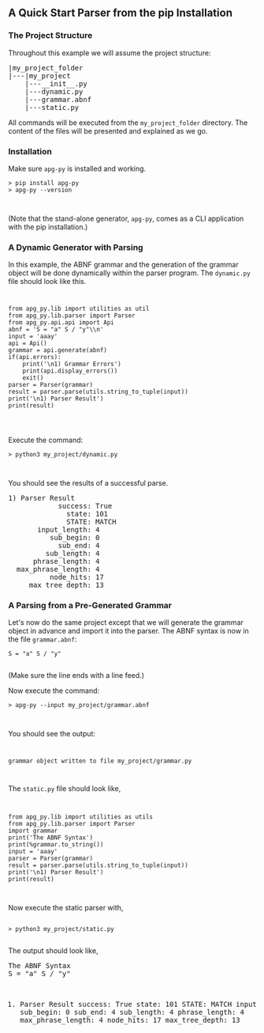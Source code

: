 ## A Quick Start Parser from the pip Installation

### The Project Structure

<p>
    Throughout this example we will assume the project structure:
<pre>
|my_project_folder
|---|my_project
    |---__init__.py
    |---dynamic.py
    |---grammar.abnf
    |---static.py
</pre>
All commands will be executed from the <code>my_project_folder</code> directory.
The content of the files will be presented and explained as we go.
</p>

### Installation

<p>
    Make sure <code>apg-py</code> is installed and working.
<code>
<pre>
> pip install apg-py
> apg-py --version
</pre>
</code>

(Note that the stand-alone generator, `apg-py`, comes as a CLI application with the pip installation.)

</p>

### A Dynamic Generator with Parsing

In this example, the ABNF grammar and the generation of the grammar object
will be done dynamically within the parser program.
The <code>dynamic.py</code> file should look like this.
<code>

<pre>
from apg_py.lib import utilities as util
from apg_py.lib.parser import Parser
from apg_py.api.api import Api
abnf = 'S = "a" S / "y"\\n'
input = 'aaay'
api = Api()
grammar = api.generate(abnf)
if(api.errors):
    print('\n1) Grammar Errors')
    print(api.display_errors())
    exit()
parser = Parser(grammar)
result = parser.parse(utils.string_to_tuple(input))
print('\n1) Parser Result')
print(result)
</pre>
</code>
</p>
<p>
    Execute the command:

<code>
<pre>
> python3 my_project/dynamic.py
</pre>
</code>

You should see the results of a successful parse.

<pre>
1) Parser Result
            success: True
              state: 101
              STATE: MATCH
       input_length: 4
          sub_begin: 0
            sub_end: 4
         sub_length: 4
      phrase_length: 4
  max_phrase_length: 4
          node_hits: 17
     max_tree_depth: 13
</pre>
</p>

### A Parsing from a Pre-Generated Grammar

<p>
    Let's now do the same project except that we will generate the grammar
    object in advance and import it into the parser.
The ABNF syntax is now in the file <code>grammar.abnf</code>:
<code>
<pre>
S = "a" S / "y"
</pre>
</code>
(Make sure the line ends with a line feed.)
</p>
<p>
    Now execute the command:

<code>
<pre>
> apg-py --input my_project/grammar.abnf
</pre>
</code>

You should see the output:

<code>
<pre>
grammar object written to file my_project/grammar.py
</pre>
</code>
</p>
<p>
    The <code>static.py</code> file should look like,<br>
 
 <code>
 <pre>
from apg_py.lib import utilities as utils
from apg_py.lib.parser import Parser
import grammar
print('The ABNF Syntax')
print(%grammar.to_string())
input = 'aaay'
parser = Parser(grammar)
result = parser.parse(utils.string_to_tuple(input))
print('\n1) Parser Result')
print(result)
</pre>
</code>
</p>
<p>
    Now execute the static parser with,<br>
<code>
<pre>
> python3 my_project/static.py
</pre>
</code>
    The output should look like,
<pre>
The ABNF Syntax
S = "a" S / "y"

1. Parser Result
   success: True
   state: 101
   STATE: MATCH
   input_length: 4
   sub_begin: 0
   sub_end: 4
   sub_length: 4
   phrase_length: 4
   max_phrase_length: 4
   node_hits: 17
   max_tree_depth: 13
      </pre>
      </p>
